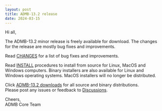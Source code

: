 ```yaml
---
layout: post
title: ADMB-13.2 release
date: 2024-03-15
---
```


Hi all,  

The ADMB-13.2 minor release is freely available for download.  The changes for the release are mostly bug fixes and improvements.

Read [CHANGES](https://github.com/admb-project/admb/blob/admb-13.2/CHANGES.md) for a list of bug fixes and improvements.  

Read [INSTALL](http://www.admb-project.org/downloads/admb-13.2/) procedures to install from source for Linux, MacOS and Windows computers.  Binary installers are also available for Linux and Windows operating systems.  MacOS installers will no longer be distributed.

Click [ADMB-13.2 downloads](https://github.com/admb-project/admb/releases/tag/admb-13.2) for all source and binary distributions.  
Please post any issues or feedback to [Discussions](https://github.com/admb-project/admb/discussions).

Cheers,  
ADMB Core Team  

